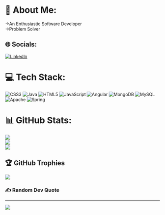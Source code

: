 # 💫 About Me:
->An Enthusiastic Software Developer<br>->Problem Solver


## 🌐 Socials:
[![LinkedIn](https://img.shields.io/badge/LinkedIn-%230077B5.svg?logo=linkedin&logoColor=white)](https://linkedin.com/in/https://www.linkedin.com/in/venkateshkandi/) 

# 💻 Tech Stack:
![CSS3](https://img.shields.io/badge/css3-%231572B6.svg?style=for-the-badge&logo=css3&logoColor=white) ![Java](https://img.shields.io/badge/java-%23ED8B00.svg?style=for-the-badge&logo=java&logoColor=white) ![HTML5](https://img.shields.io/badge/html5-%23E34F26.svg?style=for-the-badge&logo=html5&logoColor=white) ![JavaScript](https://img.shields.io/badge/javascript-%23323330.svg?style=for-the-badge&logo=javascript&logoColor=%23F7DF1E) ![Angular](https://img.shields.io/badge/angular-%23DD0031.svg?style=for-the-badge&logo=angular&logoColor=white) ![MongoDB](https://img.shields.io/badge/MongoDB-%234ea94b.svg?style=for-the-badge&logo=mongodb&logoColor=white) ![MySQL](https://img.shields.io/badge/mysql-%2300f.svg?style=for-the-badge&logo=mysql&logoColor=white) ![Apache](https://img.shields.io/badge/apache-%23D42029.svg?style=for-the-badge&logo=apache&logoColor=white) ![Spring](https://img.shields.io/badge/spring-%236DB33F.svg?style=for-the-badge&logo=spring&logoColor=white)
# 📊 GitHub Stats:
![](https://github-readme-stats.vercel.app/api?username=Kandi-Venkatesh99&theme=dark&hide_border=false&include_all_commits=false&count_private=false)<br/>
![](https://github-readme-streak-stats.herokuapp.com/?user=Kandi-Venkatesh99&theme=dark&hide_border=false)<br/>
![](https://github-readme-stats.vercel.app/api/top-langs/?username=Kandi-Venkatesh99&theme=dark&hide_border=false&include_all_commits=false&count_private=false&layout=compact)

## 🏆 GitHub Trophies
![](https://github-profile-trophy.vercel.app/?username=Kandi-Venkatesh99&theme=onestar&no-frame=false&no-bg=true&margin-w=4)

### ✍️ Random Dev Quote


---
[![](https://visitcount.itsvg.in/api?id=Kandi-Venkatesh99&icon=0&color=1)](https://visitcount.itsvg.in)

<!-- Proudly created with GPRM ( https://gprm.itsvg.in ) -->
